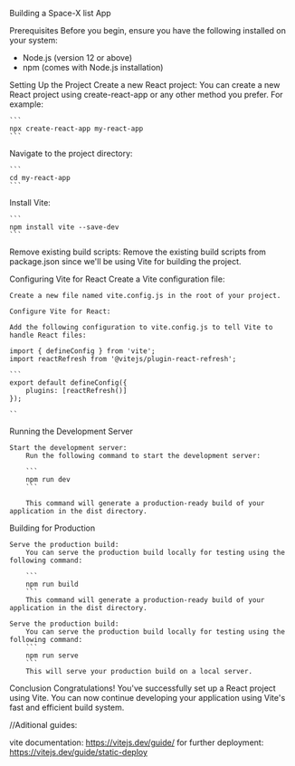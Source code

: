 Building a Space-X list App

Prerequisites
 Before you begin, ensure you have the following installed on your system:

- Node.js (version 12 or above)
- npm (comes with Node.js installation)

Setting Up the Project
    Create a new React project: You can create a new React project using create-react-app or any other method you prefer. For example:
    
    ```
    npx create-react-app my-react-app
    ```

Navigate to the project directory:
    
    ```
    cd my-react-app
    ```

Install Vite:

    ```
    npm install vite --save-dev
    ```

Remove existing build scripts:
    Remove the existing build scripts from package.json since we'll be using Vite for building the project.


Configuring Vite for React
    Create a Vite configuration file:

    Create a new file named vite.config.js in the root of your project.

    Configure Vite for React:

    Add the following configuration to vite.config.js to tell Vite to handle React files:

    import { defineConfig } from 'vite';
    import reactRefresh from '@vitejs/plugin-react-refresh';

    ```
    export default defineConfig({
        plugins: [reactRefresh()]
    });

    ``

Running the Development Server

    Start the development server:
        Run the following command to start the development server:

        ```
        npm run dev
        ```

        This command will generate a production-ready build of your application in the dist directory.

Building for Production

    Serve the production build:
        You can serve the production build locally for testing using the following command:

        ```
        npm run build
        ```
        This command will generate a production-ready build of your application in the dist directory.

    Serve the production build:
        You can serve the production build locally for testing using the following command:
        ```
        npm run serve
        ```
        This will serve your production build on a local server.

Conclusion
Congratulations! You've successfully set up a React project using Vite. You can now continue developing your application using Vite's fast and efficient build system.

//Aditional guides:

vite documentation: https://vitejs.dev/guide/
for further deployment: https://vitejs.dev/guide/static-deploy
